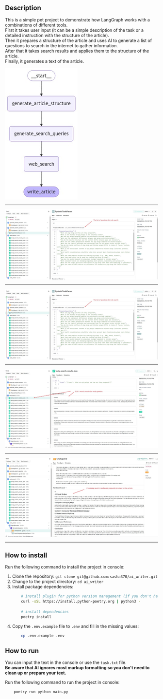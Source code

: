## Description

This is a simple pet project to demonstrate how LangGraph works with a combinations of different tools.  
First it takes user input (it can be a simple description of the task or a detailed instruction with the structure of the article).    
Then it prepares a structure of the article and uses AI to generate a list of questions to search in the internet to gather information.  
After that it takes search results and applies them to the structure of the article.  
Finally, it generates a text of the article.

![example](./graph.png)  
___
![img_1.png](./images/img_2.png)  
___
![img_2.png](./images/img_2.png)  
___
![img_3.png](./images/img_3.png)  
___
![img_4.png](./images/img_4.png)  
___

## How to install

Run the following command to install the project in console:

1) Clone the repository: `git clone git@github.com:sasha370/ai_writer.git`
2) Change to the project directory: `cd ai_writer`
3) Install package dependencies:
    ```sh
        # install plugin for python version management (if you don't have it)
        curl -sSL https://install.python-poetry.org | python3 -    
   
        # install dependencies
        poetry install
    ```
4) Copy the `.env.example` file to `.env` and fill in the missing values:
    ```sh
        cp .env.example .env
    ```

## How to run

You can input the text in the console or use the `task.txt` file.  
**Be aware that AI ignores most markup formatting so you don't need to clean up or prepare your text.**


Run the following command to run the project in console:

```sh
    poetry run python main.py
```

